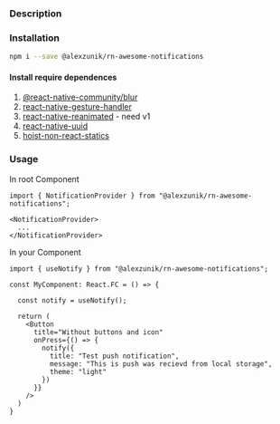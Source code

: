 ### Description



### Installation

```sh
npm i --save @alexzunik/rn-awesome-notifications
```


#### Install require dependences

1. [@react-native-community/blur](https://github.com/Kureev/react-native-blur)
2. [react-native-gesture-handler](https://github.com/software-mansion/react-native-gesture-handler)
3. [react-native-reanimated](https://github.com/software-mansion/react-native-reanimated) - need v1
4. [react-native-uuid](https://github.com/eugenehp/react-native-uuid)
5. [hoist-non-react-statics](https://github.com/mridgway/hoist-non-react-statics)


### Usage

In root Component

```
import { NotificationProvider } from "@alexzunik/rn-awesome-notifications";

<NotificationProvider>
  ...
</NotificationProvider>
```

In your Component

```
import { useNotify } from "@alexzunik/rn-awesome-notifications";

const MyComponent: React.FC = () => {
  
  const notify = useNotify();
  
  return (
    <Button
      title="Without buttons and icon"
      onPress={() => {
        notify({
          title: "Test push notification",
          message: "This is push was recievd from local storage",
          theme: "light"
        })
      }}
    />
  )
}
```
